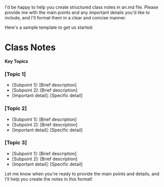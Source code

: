 I'd be happy to help you create structured class notes in an.md file. Please provide me with the main points and any important details you'd like to include, and I'll format them in a clear and concise manner.

Here's a sample template to get us started:

**Class Notes**
================

**Key Topics**

### [Topic 1]

* [Subpoint 1]: [Brief description]
* [Subpoint 2]: [Brief description]
* [Important detail]: [Specific detail]

### [Topic 2]

* [Subpoint 1]: [Brief description]
* [Subpoint 2]: [Brief description]
* [Important detail]: [Specific detail]

### [Topic 3]

* [Subpoint 1]: [Brief description]
* [Subpoint 2]: [Brief description]
* [Important detail]: [Specific detail]

Let me know when you're ready to provide the main points and details, and I'll help you create the notes in this format!